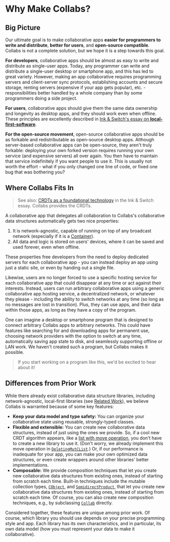 # Why Make Collabs?

## Big Picture

Our ultimate goal is to make collaborative apps **easier for programmers to write and distribute**, **better for users**, and **open-source compatible**. Collabs is not a complete solution, but we hope it is a step towards this goal.

**For developers**, collaborative apps should be almost as easy to write and distribute as single-user apps. Today, any programmer can write and distribute a single-user desktop or smartphone app, and this has led to great variety. However, making an app collaborative requires programming servers and client-server sync protocols, establishing accounts and secure storage, renting servers (expensive if your app gets popular), etc. - responsibilities better handled by a whole company than by some programmers doing a side project.

**For users**, collaborative apps should give them the same data ownership and longevity as desktop apps, and they should work even when offline. These principles are excellently described in [Ink & Switch's essay on **local-first-software**](https://www.inkandswitch.com/local-first.html).

**For the open-source movement**, open-source collaborative apps should be as forkable and redistributable as open-source desktop apps. Although server-based collaborative apps can be open-source, they aren't truly forkable: deploying your own forked version requires running your own service (and expensive servers) all over again. You then have to maintain that service indefinitely if you want people to use it. This is usually not worth the effort - what if you only changed one line of code, or fixed one bug that was bothering you?

## Where Collabs Fits In

> See also: [CRDTs as a foundational technology](https://www.inkandswitch.com/local-first.html#crdts) in the Ink & Switch essay. Collabs provides the CRDTs.

A collaborative app that delegates all collaboration to Collabs's collaborative data structures automatically gets two nice properties:

1. It is network-agnostic, capable of running on top of any broadcast network (especially if it is a [Container](../guide/containers.html)).
2. All data and logic is stored on users' devices, where it can be saved and used forever, even when offline.

These properties free developers from the need to deploy dedicated servers for each collaborative app - you can instead deploy an app using just a static site, or even by handing out a single file.

Likewise, users are no longer forced to use a specific hosting service for each collaborative app that could disappear at any time or act against their interests. Instead, users can run arbitrary collaborative apps using a generic collaborative app hosting service, a decentralized network, or whatever they please - including the ability to switch networks at any time (so long as no messages are lost in transition). Plus, they can use apps, and their data within those apps, as long as they have a copy of the program.

One can imagine a desktop or smartphone program that is designed to connect arbitrary Collabs apps to arbitrary networks. This could have features like searching for and downloading apps for permanent use, choosing network providers with the option to switch at any time, automatically saving app state to disk, and seamlessly supporting offline or LAN work. We haven't created such a program, but Collabs makes it possible.

> If you start working on a program like this, we'd be excited to hear about it!

## Differences from Prior Work

While there already exist collaborative data structure libraries, including network-agnostic, local-first libraries (see [Related Work](./related_work.html)), we believe Collabs is warranted because of some key features:

- **Keep your data model and type safety:** You can organize your collaborative state using reusable, strongly-typed classes.
- **Flexible and extensible:** You can create new collaborative data structures, instead of just using the ones we provide. So, if a cool new CRDT algorithm appears, like a [list with move operation](https://dl.acm.org/doi/10.1145/3380787.3393677), you don't have to create a new library to use it. (Don't worry, we already implement this move operation in [`DeletingMutCList`](../api/collabs/classes/DeletingMutCList.html).) Or, if our performance is inadequate for your app, you can make your own optimized data structures, or even create wrappers around other libraries' better implementations.
- **Composable:** We provide composition techniques that let you create new collaborative data structures from existing ones, instead of starting from scratch each time. Built-in techniques include the mutable collection types, [`CObject`](../api/collabs/classes/CObject.html), and [`SemidirectProduct`](../api/collabs/classes/SemidirectProduct.html), that let you create new collaborative data structures from existing ones, instead of starting from scratch each time. Of course, you can also create new composition techniques, e.g., by subclassing [`Collab`](../api/collabs/classes/Collab.html) directly.

Considered together, these features are unique among prior work. Of course, which library you should use depends on your precise programming style and app. Each library has its own characteristics, and in particular, its own data model (how you must represent your data to make it collaborative).
